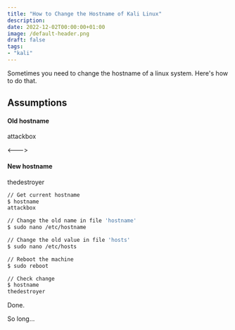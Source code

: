 ```yaml
---
title: "How to Change the Hostname of Kali Linux"
description: 
date: 2022-12-02T00:00:00+01:00
image: /default-header.png
draft: false
tags: 
- "kali"
---
```


Sometimes you need to change the hostname of a linux system. Here's how to do that. 
<!--more-->

## Assumptions 

#### Old hostname 
  
attackbox 
  
<--->
  
#### New hostname 
  
thedestroyer


``` bash {style=nord}
// Get current hostname 
$ hostname
attackbox

// Change the old name in file 'hostname' 
$ sudo nano /etc/hostname 

// Change the old value in file 'hosts' 
$ sudo nano /etc/hosts 

// Reboot the machine 
$ sudo reboot 

// Check change 
$ hostname 
thedestroyer
```

Done.

So long…
